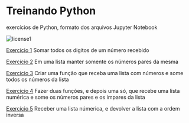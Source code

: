 # Treinando Python
exercícios de Python, formato dos arquivos Jupyter Notebook

![license1](https://img.shields.io/static/v1?label=License&message=MIT&color=orange)

[Exercício 1](https://github.com/NicolasMCP/treinando/tree/main/exercicio1-soma_digitos) Somar todos os digitos de um número recebido

[Exercício 2](https://github.com/NicolasMCP/treinando/tree/main/exercicio2-numeros_pares) Em uma lista manter somente os números pares da mesma

[Exercício 3](https://github.com/NicolasMCP/treinando/tree/main/exercicio3-soma_lista) Criar uma função que receba uma lista com números e some todos os números da lista

[Exercício 4](https://github.com/NicolasMCP/treinando/tree/main/exercicio4-soma-pares-e-impares) Fazer duas funções, e depois uma só, que recebe uma lista numérica e some os números pares e os impares da lista

[Exercício 5](https://github.com/NicolasMCP/treinando/tree/main/exercicio5-inverte_lista) Receber uma lista númerica, e devolver a lista com a ordem inversa

